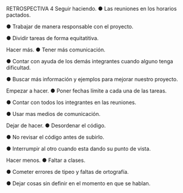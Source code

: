 RETROSPECTIVA 4
Seguir haciendo.
● Las reuniones en los horarios pactados.

● Trabajar de manera responsable con el proyecto.

● Dividir tareas de forma equitatitiva.

Hacer más.
● Tener más comunicación.

● Contar con ayuda de los demás integrantes cuando alguno tenga dificultad.

● Buscar más información y ejemplos para mejorar nuestro proyecto.

Empezar a hacer.
● Poner fechas límite a cada una de las tareas.

● Contar con todos los integrantes en las reuniones.

● Usar mas medios de comunicación.

Dejar de hacer.
● Desordenar el código.

● No revisar el código antes de subirlo.

● Interrumpir al otro cuando esta dando su punto de vista.

Hacer menos.
● Faltar a clases.

● Cometer errores de tipeo y faltas de ortografía.

● Dejar cosas sin definir en el momento en que se hablan.